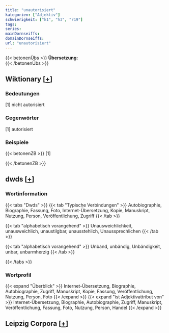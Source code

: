 ```yaml
---
title: "unautorisiert"
kategorien: ["Adjektiv"]
schwierigkeit: ["k1", "h3", "r19"]
tags:
series:
mainDornseiffs:
domainDornseiffs:
url: "unautorisiert"
---
```


{{< betonenÜbs >}}
**Übersetzung:**  
{{< /betonenÜbs >}}

## Wiktionary [[+](https://de.wiktionary.org/wiki/unautorisiert)]

### Bedeutungen
[1] nicht autorisiert  

### Gegenwörter
[1] autorisiert  

### Beispiele
{{< betonenZB >}}
[1]  

{{< /betonenZB >}}


## dwds [[+](https://www.dwds.de/wb/unautorisiert)]

### Wortinformation
{{< tabs "Dwds" >}}
{{< tab "Typische Verbindungen" >}}
Autobiographie, Biographie, Fassung, Foto, Internet-Übersetzung, Kopie, Manuskript, Nutzung, Person, Veröffentlichung, Zugriff
{{< /tab >}}

{{< tab "alphabetisch vorangehend" >}}
Unausweichlichkeit, unausweichlich, unaustilgbar, unausstehlich, Unaussprechlichen
{{< /tab >}}

{{< tab "alphabetisch vorangehend" >}}
Unband, unbändig, Unbändigkeit, unbar, unbarmherzig
{{< /tab >}}

{{< /tabs >}}

### Wortprofil
{{< expand "Überblick" >}} Internet-Übersetzung, Biographie, Autobiographie, Zugriff, Manuskript, Kopie, Fassung, Veröffentlichung, Nutzung, Person, Foto {{< /expand >}}
{{< expand "ist Adjektivattribut von" >}} Internet-Übersetzung, Biographie, Autobiographie, Zugriff, Manuskript, Veröffentlichung, Fassung, Foto, Nutzung, Person, Handel {{< /expand >}}

## Leipzig Corpora [[+](https://corpora.uni-leipzig.de/en/res?word=unautorisiert&corpusId=deu_newscrawl-public_2018)]

